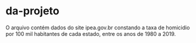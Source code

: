 # da-projeto

O arquivo contém dados do site ipea.gov.br constando a taxa de homicidio por 100 mil habitantes de cada estado, entre os anos de 1980 a 2019.
